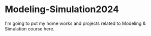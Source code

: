 # Modeling-Simulation2024
I'm going to put my home works and projects related to Modeling &amp; Simulation course here.
